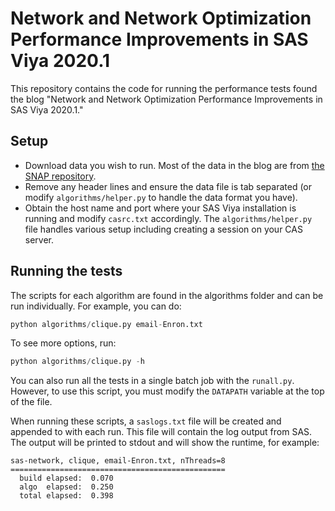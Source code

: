 # Network and Network Optimization Performance Improvements in SAS Viya 2020.1

This repository contains the code for running the performance tests found the blog "Network and Network Optimization Performance Improvements in SAS Viya 2020.1."

## Setup

* Download data you wish to run. Most of the data in the blog are from [the SNAP repository](http://snap.stanford.edu/data/soc-RedditHyperlinks.html).
* Remove any header lines and ensure the data file is tab separated (or modify `algorithms/helper.py` to handle the data format you have).
* Obtain the host name and port where your SAS Viya installation is running and modify `casrc.txt` accordingly. The `algorithms/helper.py` file handles various setup including creating a session on your CAS server.

## Running the tests

The scripts for each algorithm are found in the algorithms folder and can be run individually. For example, you can do:
``` python
python algorithms/clique.py email-Enron.txt
```

To see more options, run:
``` python
python algorithms/clique.py -h
```

You can also run all the tests in a single batch job with the `runall.py`. However, to use this script, you must modify the `DATAPATH` variable at the top of the file.

When running these scripts, a `saslogs.txt` file will be created and appended to with each run. This file will contain the log output from SAS. The output will be printed to stdout and will show the runtime, for example:
```
sas-network, clique, email-Enron.txt, nThreads=8
================================================
  build elapsed:  0.070
  algo  elapsed:  0.250
  total elapsed:  0.398
```
